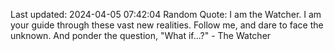 Last updated: 2024-04-05 07:42:04
Random Quote: I am the Watcher. I am your guide through these vast new realities. Follow me, and dare to face the unknown. And ponder the question, "What if...?" - The Watcher